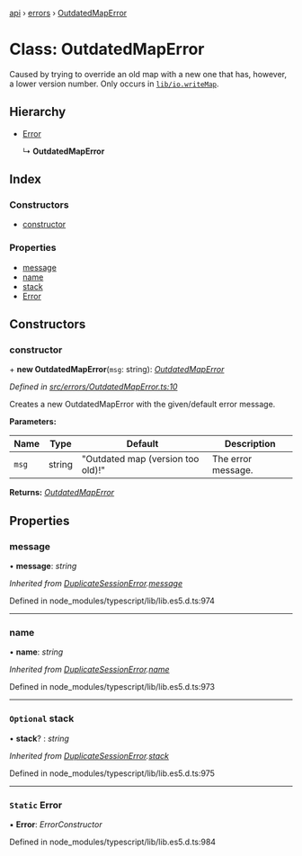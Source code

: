 [api](../README.md) › [errors](../modules/errors.md) › [OutdatedMapError](errors.outdatedmaperror.md)

# Class: OutdatedMapError

Caused by trying to override an old map with a new one that has, however,
a lower version number. Only occurs in [`lib/io.writeMap`](../modules/lib_io.md#writemap).

## Hierarchy

* [Error](errors.duplicatesessionerror.md#static-error)

  ↳ **OutdatedMapError**

## Index

### Constructors

* [constructor](errors.outdatedmaperror.md#constructor)

### Properties

* [message](errors.outdatedmaperror.md#message)
* [name](errors.outdatedmaperror.md#name)
* [stack](errors.outdatedmaperror.md#optional-stack)
* [Error](errors.outdatedmaperror.md#static-error)

## Constructors

###  constructor

\+ **new OutdatedMapError**(`msg`: string): *[OutdatedMapError](errors.outdatedmaperror.md)*

*Defined in [src/errors/OutdatedMapError.ts:10](https://github.com/KainPlan/api/blob/b101ea0/src/errors/OutdatedMapError.ts#L10)*

Creates a new OutdatedMapError with the given/default error message.

**Parameters:**

Name | Type | Default | Description |
------ | ------ | ------ | ------ |
`msg` | string | "Outdated map (version too old)!" | The error message.  |

**Returns:** *[OutdatedMapError](errors.outdatedmaperror.md)*

## Properties

###  message

• **message**: *string*

*Inherited from [DuplicateSessionError](errors.duplicatesessionerror.md).[message](errors.duplicatesessionerror.md#message)*

Defined in node_modules/typescript/lib/lib.es5.d.ts:974

___

###  name

• **name**: *string*

*Inherited from [DuplicateSessionError](errors.duplicatesessionerror.md).[name](errors.duplicatesessionerror.md#name)*

Defined in node_modules/typescript/lib/lib.es5.d.ts:973

___

### `Optional` stack

• **stack**? : *string*

*Inherited from [DuplicateSessionError](errors.duplicatesessionerror.md).[stack](errors.duplicatesessionerror.md#optional-stack)*

Defined in node_modules/typescript/lib/lib.es5.d.ts:975

___

### `Static` Error

▪ **Error**: *ErrorConstructor*

Defined in node_modules/typescript/lib/lib.es5.d.ts:984
